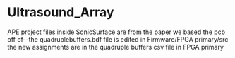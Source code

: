 # Ultrasound_Array
APE project
files inside SonicSurface are from the paper we based the pcb off of--the quadruplebuffers.bdf file is edited in Firmware/FPGA primary/src
the new assignments are in the quadruple buffers csv file in FPGA primary
